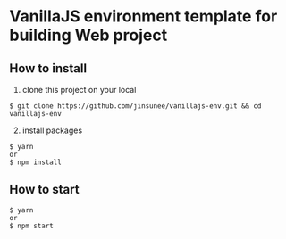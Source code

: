 # VanillaJS environment template for building Web project

## How to install

1. clone this project on your local

```
$ git clone https://github.com/jinsunee/vanillajs-env.git && cd vanillajs-env
```

2. install packages

```
$ yarn
or
$ npm install
```

## How to start

```
$ yarn
or
$ npm start
```
